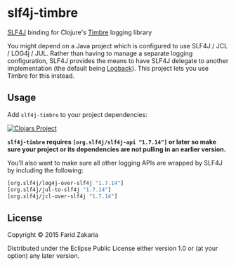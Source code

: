 # slf4j-timbre

[SLF4J](http://www.slf4j.org/) binding for Clojure's [Timbre](https://github.com/ptaoussanis/timbre) logging library

You might depend on a Java project which is configured to use SLF4J / JCL / LOG4j / JUL. Rather than having to manage a separate logging configuration, SLF4J provides the means to have SLF4J delegate to another implementation (the default being [Logback](http://logback.qos.ch/)). This project lets you use Timbre for this instead.

## Usage

Add `slf4j-timbre` to your project dependencies:

[![Clojars Project](http://clojars.org/com.fzakaria/slf4j-timbre/latest-version.svg)](http://clojars.org/com.fzakaria/slf4j-timbre)

**`slf4j-timbre` requires `[org.slf4j/slf4j-api "1.7.14"]` or later so make sure your project or its dependencies are not pulling in an earlier version.**

You'll also want to make sure all other logging APIs are wrapped by SLF4J by including the following:

```clojure
[org.slf4j/log4j-over-slf4j "1.7.14"]
[org.slf4j/jul-to-slf4j "1.7.14"]
[org.slf4j/jcl-over-slf4j "1.7.14"]
```

## License

Copyright © 2015 Farid Zakaria

Distributed under the Eclipse Public License either version 1.0 or (at
your option) any later version.
